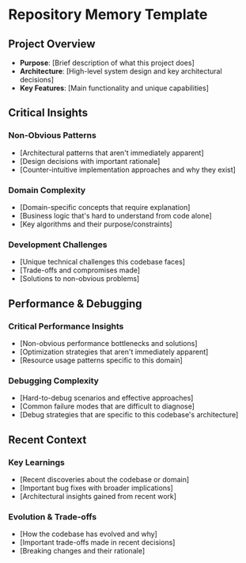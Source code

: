 # Repository Memory Template

## Project Overview
- **Purpose**: [Brief description of what this project does]
- **Architecture**: [High-level system design and key architectural decisions]
- **Key Features**: [Main functionality and unique capabilities]

## Critical Insights

### Non-Obvious Patterns
- [Architectural patterns that aren't immediately apparent]
- [Design decisions with important rationale]
- [Counter-intuitive implementation approaches and why they exist]

### Domain Complexity
- [Domain-specific concepts that require explanation]
- [Business logic that's hard to understand from code alone]
- [Key algorithms and their purpose/constraints]

### Development Challenges
- [Unique technical challenges this codebase faces]
- [Trade-offs and compromises made]
- [Solutions to non-obvious problems]

## Performance & Debugging

### Critical Performance Insights
- [Non-obvious performance bottlenecks and solutions]
- [Optimization strategies that aren't immediately apparent]
- [Resource usage patterns specific to this domain]

### Debugging Complexity
- [Hard-to-debug scenarios and effective approaches]
- [Common failure modes that are difficult to diagnose]
- [Debug strategies that are specific to this codebase's architecture]

## Recent Context

### Key Learnings
- [Recent discoveries about the codebase or domain]
- [Important bug fixes with broader implications]
- [Architectural insights gained from recent work]

### Evolution & Trade-offs
- [How the codebase has evolved and why]
- [Important trade-offs made in recent decisions]
- [Breaking changes and their rationale]
